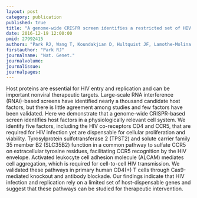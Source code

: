```yaml
---
layout: post
category: publication
published: true
title: "A genome-wide CRISPR screen identifies a restricted set of HIV host dependency factors."
date: 2016-12-19 12:00:00
pmid: 27992415
authors: "Park RJ, Wang T, Koundakjian D, Hultquist JF, Lamothe-Molina P, Monel B, Schumann K, Yu H, Krupzcak KM, Garcia-Beltran W, Piechocka-Trocha A, Krogan NJ, Marson A, Sabatini DM, Lander ES, Hacohen N, Walker BD"
firstauthor: "Park RJ"
journalname: "Nat. Genet."
journalvolume: 
journalissue: 
journalpages: 
---
```


Host proteins are essential for HIV entry and replication and can be important nonviral therapeutic targets. Large-scale RNA interference (RNAi)-based screens have identified nearly a thousand candidate host factors, but there is little agreement among studies and few factors have been validated. Here we demonstrate that a genome-wide CRISPR-based screen identifies host factors in a physiologically relevant cell system. We identify five factors, including the HIV co-receptors CD4 and CCR5, that are required for HIV infection yet are dispensable for cellular proliferation and viability. Tyrosylprotein sulfotransferase 2 (TPST2) and solute carrier family 35 member B2 (SLC35B2) function in a common pathway to sulfate CCR5 on extracellular tyrosine residues, facilitating CCR5 recognition by the HIV envelope. Activated leukocyte cell adhesion molecule (ALCAM) mediates cell aggregation, which is required for cell-to-cell HIV transmission. We validated these pathways in primary human CD4(+) T cells through Cas9-mediated knockout and antibody blockade. Our findings indicate that HIV infection and replication rely on a limited set of host-dispensable genes and suggest that these pathways can be studied for therapeutic intervention.

